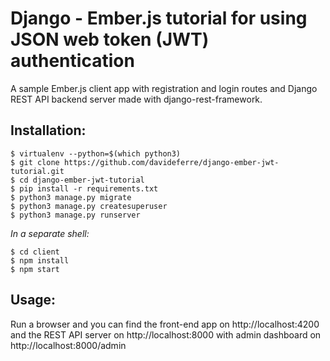 Django - Ember.js tutorial for using JSON web token (JWT) authentication
======================================================================

A sample Ember.js client app with registration and login routes and Django REST API backend server made with django-rest-framework.

Installation:
-------------
    $ virtualenv --python=$(which python3)
    $ git clone https://github.com/davideferre/django-ember-jwt-tutorial.git
    $ cd django-ember-jwt-tutorial
    $ pip install -r requirements.txt
    $ python3 manage.py migrate
    $ python3 manage.py createsuperuser
    $ python3 manage.py runserver

_In a separate shell:_
    
    $ cd client
    $ npm install
    $ npm start

Usage:
------
Run a browser and you can find the front-end app on http://localhost:4200 and the REST API server on http://localhost:8000 with admin dashboard on http://localhost:8000/admin
